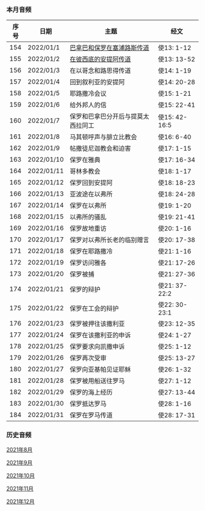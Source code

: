 
### 本月音频

|序号|日期|主题|经文|
|---|----|---|---|
|154|2022/01/1|[巴拿巴和保罗在塞浦路斯传道](https://carmelbible.sgp1.digitaloceanspaces.com/202201/Act154.mp3)|使13: 1-12|
|155|2022/01/2|[在彼西底的安提阿传道](https://carmelbible.sgp1.digitaloceanspaces.com/202201/Act155.mp3)|使13: 13-52|
|156|2022/01/3|在以哥念和路思得传道|使14: 1-19|
|157|2022/01/4|回到叙利亚的安提阿|使14: 20-28|
|158|2022/01/5|耶路撒冷会议|使15: 1-21|
|159|2022/01/6|给外邦人的信|使15: 22-41|
|160|2022/01/7|保罗和巴拿巴分开后与提莫太西拉同工|使15: 42- 16:5|
|161|2022/01/8|马其顿呼声与腓立比教会|使16: 6-40|
|162|2022/01/9|帖撒徒尼迦教会和迫害|使17: 1-15|
|163|2022/01/10|保罗在雅典|使17: 16-34|
|164|2022/01/11|哥林多教会|使18: 1-17|
|165|2022/01/12|保罗回到安提阿|使18: 18-23|
|166|2022/01/13|亚波途在以弗所|使18: 24-28|
|167|2022/01/14|保罗在以弗所|使19: 1-20|
|168|2022/01/15|以弗所的骚乱|使19: 21-41|
|169|2022/01/16|保罗故地重访|使20: 1-16|
|170|2022/01/17|保罗对以弗所长老的临别赠言|使20: 17-38|
|171|2022/01/18|保罗在耶路撒冷|使21: 1-16|
|172|2022/01/19|保罗访问雅各|使21: 17-26|
|173|2022/01/20|保罗被捕|使21: 27-36|
|174|2022/01/21|保罗的辩护|使21: 37- 22:2|
|175|2022/01/22|保罗在工会的辩护|使22: 30- 23:1|
|176|2022/01/23|保罗被押往该撒利亚|使23: 12-35|
|177|2022/01/24|保罗在该撒利亚的申诉|使24: 1-27|
|178|2022/01/25|保罗要求向凯撒申诉|使25: 1-12|
|179|2022/01/26|保罗再次受审|使25: 13-27|
|180|2022/01/27|保罗向亚基帕见证耶稣|使26: 1-32|
|181|2022/01/28|保罗被用船送往罗马|使27: 1-12|
|182|2022/01/29|保罗的海上经历|使27: 13-44|
|183|2022/01/30|保罗抵达罗马|使28: 1-16|
|184|2022/01/31|保罗在罗马传道|使28: 17-31|

### 历史音频

[2021年8月](202108)

[2021年9月](202109)

[2021年10月](202110)

[2021年11月](202111)

[2021年12月](202112)
